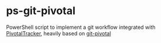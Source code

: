 # ps-git-pivotal
PowerShell script to implement a git workflow integrated with [PivotalTracker][1], heavily based on [git-pivotal][2]

[1]: https://www.pivotaltracker.com/
[2]: https://github.com/trydionel/git-pivotal
